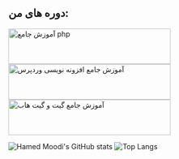 ## دوره های من:
<a href="https://www.daneshjooyar.com/php-tutorial/?aftoken=wtlqp">
  <img src="https://www.daneshjooyar.com/wp-content/uploads/2024/07/PHP.png" alt="آموزش جامع php" width="320" height="70"/>
</a>
<a href="https://www.daneshjooyar.com/%D8%A2%D9%85%D9%88%D8%B2%D8%B4-%D8%B5%D9%81%D8%B1-%D8%AA%D8%A7-%D8%B5%D8%AF-%D8%A7%D9%81%D8%B2%D9%88%D9%86%D9%87-%D9%86%D9%88%DB%8C%D8%B3%DB%8C-%D9%88%D8%B1%D8%AF%D9%BE%D8%B1%D8%B3/?aftoken=wtlqp">
  <img src="https://www.daneshjooyar.com/wp-content/uploads/2024/07/wordpress-plugin.png" alt="آموزش جامع افزونه نویسی وردپرس" width="320" height="70"/>
</a>
<a href="https://www.daneshjooyar.com/git-and-github/?aftoken=wtlqp">
  <img src="https://www.daneshjooyar.com/wp-content/uploads/2024/07/Github.png" alt="آموزش جامع گیت و گیت هاب" width="320" height="70"/>
</a>


![Hamed Moodi's GitHub stats](https://github-readme-stats.vercel.app/api?username=hamedmoody&show_icons=true&theme=transparent)
![Top Langs](https://github-readme-stats.vercel.app/api/top-langs/?username=hamedmoody&layout=compact) 
